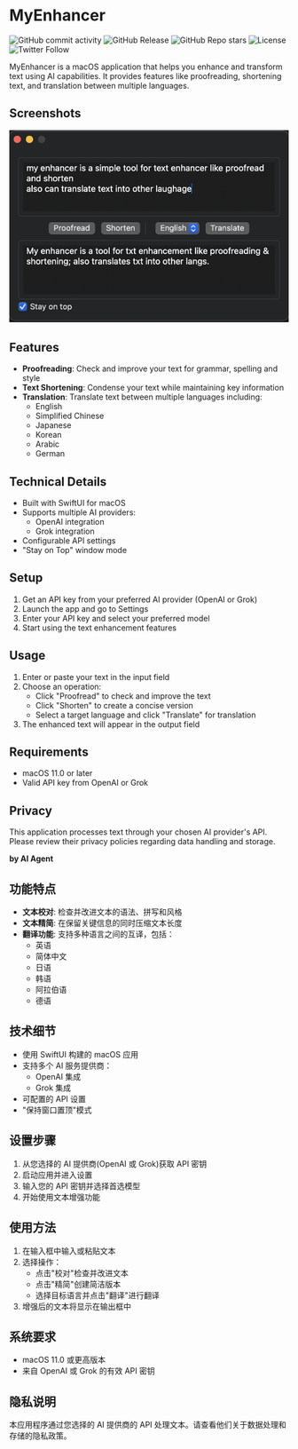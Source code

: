 # MyEnhancer

![GitHub commit activity](https://img.shields.io/github/commit-activity/w/ethanzhrepo/MyEnhancer)
![GitHub Release](https://img.shields.io/github/v/release/ethanzhrepo/MyEnhancer)
![GitHub Repo stars](https://img.shields.io/github/stars/ethanzhrepo/MyEnhancer)
![License](https://img.shields.io/github/license/ethanzhrepo/MyEnhancer)
![Twitter Follow](https://img.shields.io/twitter/follow/0x99_Ethan?style=social)

MyEnhancer is a macOS application that helps you enhance and transform text using AI capabilities. It provides features like proofreading, shortening text, and translation between multiple languages.

## Screenshots

![Main](./screenshots/a1.png)

## Features

- **Proofreading**: Check and improve your text for grammar, spelling and style
- **Text Shortening**: Condense your text while maintaining key information
- **Translation**: Translate text between multiple languages including:
  - English
  - Simplified Chinese
  - Japanese
  - Korean
  - Arabic
  - German

## Technical Details

- Built with SwiftUI for macOS
- Supports multiple AI providers:
  - OpenAI integration
  - Grok integration
- Configurable API settings
- "Stay on Top" window mode

## Setup

1. Get an API key from your preferred AI provider (OpenAI or Grok)
2. Launch the app and go to Settings
3. Enter your API key and select your preferred model
4. Start using the text enhancement features

## Usage

1. Enter or paste your text in the input field
2. Choose an operation:
   - Click "Proofread" to check and improve the text
   - Click "Shorten" to create a concise version
   - Select a target language and click "Translate" for translation
3. The enhanced text will appear in the output field

## Requirements

- macOS 11.0 or later
- Valid API key from OpenAI or Grok

## Privacy

This application processes text through your chosen AI provider's API. Please review their privacy policies regarding data handling and storage.


**by AI Agent**


## 功能特点

- **文本校对**: 检查并改进文本的语法、拼写和风格
- **文本精简**: 在保留关键信息的同时压缩文本长度
- **翻译功能**: 支持多种语言之间的互译，包括：
  - 英语
  - 简体中文
  - 日语
  - 韩语
  - 阿拉伯语
  - 德语

## 技术细节

- 使用 SwiftUI 构建的 macOS 应用
- 支持多个 AI 服务提供商：
  - OpenAI 集成
  - Grok 集成
- 可配置的 API 设置
- "保持窗口置顶"模式

## 设置步骤

1. 从您选择的 AI 提供商(OpenAI 或 Grok)获取 API 密钥
2. 启动应用并进入设置
3. 输入您的 API 密钥并选择首选模型
4. 开始使用文本增强功能

## 使用方法

1. 在输入框中输入或粘贴文本
2. 选择操作：
   - 点击"校对"检查并改进文本
   - 点击"精简"创建简洁版本
   - 选择目标语言并点击"翻译"进行翻译
3. 增强后的文本将显示在输出框中

## 系统要求

- macOS 11.0 或更高版本
- 来自 OpenAI 或 Grok 的有效 API 密钥

## 隐私说明

本应用程序通过您选择的 AI 提供商的 API 处理文本。请查看他们关于数据处理和存储的隐私政策。

